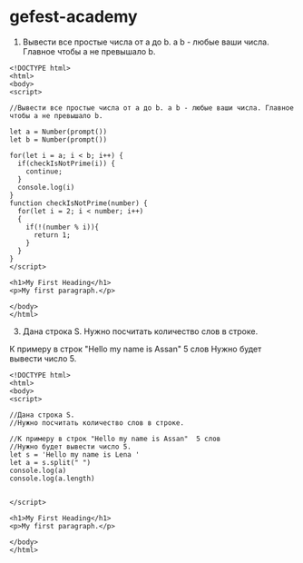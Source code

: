# gefest-academy
1. Вывести все простые числа от a до b. a b - любые ваши числа. Главное чтобы a не превышало b.
```
<!DOCTYPE html>
<html>
<body>
<script>

//Вывести все простые числа от a до b. a b - любые ваши числа. Главное чтобы a не превышало b.

let a = Number(prompt())
let b = Number(prompt())

for(let i = a; i < b; i++) {
  if(checkIsNotPrime(i)) { 
    continue;
  }
  console.log(i)
}
function checkIsNotPrime(number) {
  for(let i = 2; i < number; i++)
  {
    if(!(number % i)){
      return 1;
    }
  }
}
</script>

<h1>My First Heading</h1>
<p>My first paragraph.</p>

</body>
</html>
```
3. Дана строка S.
Нужно посчитать количество слов в строке. 

К примеру в строк "Hello my name is Assan"  5 cлов
Нужно будет вывести число 5.

```
<!DOCTYPE html>
<html>
<body>
<script>

//Дана строка S.
//Нужно посчитать количество слов в строке. 

//К примеру в строк "Hello my name is Assan"  5 cлов
//Нужно будет вывести число 5.
let s = 'Hello my name is Lena '
let a = s.split(" ")
console.log(a)
console.log(a.length)


</script>

<h1>My First Heading</h1>
<p>My first paragraph.</p>

</body>
</html>

```
